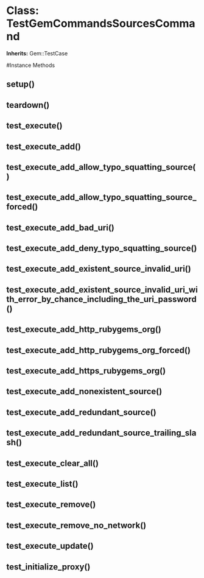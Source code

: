 # Class: TestGemCommandsSourcesCommand
**Inherits:** Gem::TestCase
    




#Instance Methods
## setup() [](#method-i-setup)

## teardown() [](#method-i-teardown)

## test_execute() [](#method-i-test_execute)

## test_execute_add() [](#method-i-test_execute_add)

## test_execute_add_allow_typo_squatting_source() [](#method-i-test_execute_add_allow_typo_squatting_source)

## test_execute_add_allow_typo_squatting_source_forced() [](#method-i-test_execute_add_allow_typo_squatting_source_forced)

## test_execute_add_bad_uri() [](#method-i-test_execute_add_bad_uri)

## test_execute_add_deny_typo_squatting_source() [](#method-i-test_execute_add_deny_typo_squatting_source)

## test_execute_add_existent_source_invalid_uri() [](#method-i-test_execute_add_existent_source_invalid_uri)

## test_execute_add_existent_source_invalid_uri_with_error_by_chance_including_the_uri_password() [](#method-i-test_execute_add_existent_source_invalid_uri_with_error_by_chance_including_the_uri_password)

## test_execute_add_http_rubygems_org() [](#method-i-test_execute_add_http_rubygems_org)

## test_execute_add_http_rubygems_org_forced() [](#method-i-test_execute_add_http_rubygems_org_forced)

## test_execute_add_https_rubygems_org() [](#method-i-test_execute_add_https_rubygems_org)

## test_execute_add_nonexistent_source() [](#method-i-test_execute_add_nonexistent_source)

## test_execute_add_redundant_source() [](#method-i-test_execute_add_redundant_source)

## test_execute_add_redundant_source_trailing_slash() [](#method-i-test_execute_add_redundant_source_trailing_slash)

## test_execute_clear_all() [](#method-i-test_execute_clear_all)

## test_execute_list() [](#method-i-test_execute_list)

## test_execute_remove() [](#method-i-test_execute_remove)

## test_execute_remove_no_network() [](#method-i-test_execute_remove_no_network)

## test_execute_update() [](#method-i-test_execute_update)

## test_initialize_proxy() [](#method-i-test_initialize_proxy)

